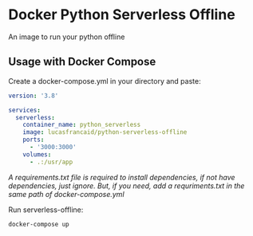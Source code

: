 # Docker Python Serverless Offline
An image to run your python offline


## Usage with Docker Compose
Create a docker-compose.yml in your directory and paste:
```yml
version: '3.8'

services:
  serverless:
    container_name: python_serverless
    image: lucasfrancaid/python-serverless-offline
    ports:
      - '3000:3000'
    volumes:
      - .:/usr/app
```

*A requirements.txt file is required to install dependencies, if not have dependencies, just ignore. But, if you need, add a requriments.txt in the same path of docker-compose.yml*

Run serverless-offline:
```bash
docker-compose up
```
